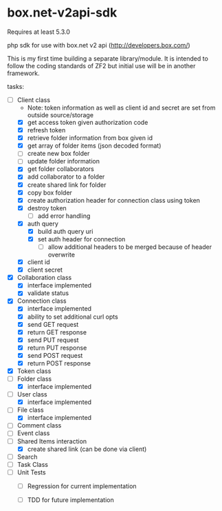 box.net-v2api-sdk
=================

Requires at least 5.3.0

php sdk for use with box.net v2 api (http://developers.box.com/)

This is my first time building a separate library/module. It is intended to follow the coding standards of ZF2
but initial use will be in another framework.

tasks:
- [ ] Client class
    - Note: token information as well as client id and secret are set from outside source/storage
    - [x] get access token given authorization code
    - [x] refresh token
    - [x] retrieve folder information from box given id
    - [x] get array of folder items (json decoded format)
    - [ ] create new box folder
    - [ ] update folder information
    - [x] get folder collaborators
    - [x] add collaborator to a folder
    - [x] create shared link for folder
    - [x] copy box folder
    - [x] create authorization header for connection class using token
    - [x] destroy token
        - [ ] add error handling
    - [x] auth query
        - [x] build auth query uri
        - [x] set auth header for connection
            - [ ] allow additional headers to be merged because of header overwrite
    - [x] client id
    - [x] client secret
- [x] Collaboration class
    - [x] interface implemented
    - [x] validate status
- [x] Connection class
    - [x] interface implemented
    - [x] ability to set additional curl opts
    - [x] send GET request
    - [x] return GET response
    - [x] send PUT request
    - [x] return PUT response
    - [x] send POST request
    - [x] return POST response
- [x] Token class
- [ ] Folder class
    - [x] interface implemented
- [ ] User class
    - [x] interface implemented
- [ ]  File class
    - [x] interface implemented
- [ ]  Comment class
- [ ]  Event class
- [ ]  Shared Items interaction
    - [x] create shared link (can be done via client)
- [ ]  Search
- [ ]  Task Class
- [ ] Unit Tests
    - [ ] Regression for current implementation
    - [ ] TDD for future implementation

